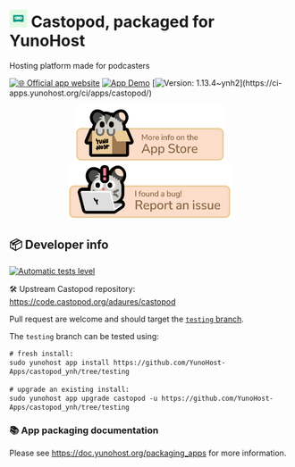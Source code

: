 <!--
N.B.: This README was automatically generated by <https://github.com/YunoHost/apps_tools/blob/main/readme_generator>
It shall NOT be edited by hand.
-->

<h1>
  <img src="https://raw.githubusercontent.com/YunoHost/apps/main/logos/castopod.png" width="32px" alt="Logo of Castopod">
  Castopod, packaged for YunoHost
</h1>

Hosting platform made for podcasters

[![🌐 Official app website](https://img.shields.io/badge/Official_app_website-darkgreen?style=for-the-badge)](https://castopod.org/)
[![App Demo](https://img.shields.io/badge/App_Demo-blue?style=for-the-badge)](https://podcast.podlibre.org/@podlibre_fr)
[![Version: 1.13.4~ynh2](https://img.shields.io/badge/Version-1.13.4~ynh2-rgba(0,150,0,1)?style=for-the-badge)](https://ci-apps.yunohost.org/ci/apps/castopod/)

<div align="center">
<a href="https://apps.yunohost.org/app/castopod"><img height="100px" src="https://github.com/YunoHost/yunohost-artwork/raw/refs/heads/main/badges/neopossum-badges/badge_more_info_on_the_appstore.svg"/></a>
<a href="https://github.com/YunoHost-Apps/castopod_ynh/issues"><img height="100px" src="https://github.com/YunoHost/yunohost-artwork/raw/refs/heads/main/badges/neopossum-badges/badge_report_an_issue.svg"/></a>
</div>

## 📦 Developer info

[![Automatic tests level](https://apps.yunohost.org/badge/cilevel/castopod)](https://ci-apps.yunohost.org/ci/apps/castopod/)

🛠️ Upstream Castopod repository: <https://code.castopod.org/adaures/castopod>

Pull request are welcome and should target the [`testing` branch](https://github.com/YunoHost-Apps/castopod_ynh/tree/testing).

The `testing` branch can be tested using:
```
# fresh install:
sudo yunohost app install https://github.com/YunoHost-Apps/castopod_ynh/tree/testing

# upgrade an existing install:
sudo yunohost app upgrade castopod -u https://github.com/YunoHost-Apps/castopod_ynh/tree/testing
```

### 📚 App packaging documentation

Please see <https://doc.yunohost.org/packaging_apps> for more information.